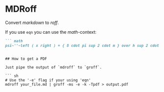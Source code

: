 # MDRoff

Convert *markdown* to *roff*.

If you use `eqn` you can use the *math*-context:

``` markdown
``` math
psi~''~left ( x right ) + { 8 cdot pi sup 2 cdot m } over h sup 2 cdot E cdot psi~left ( x right ) = 0
```
```

## How to get a PDF

Just pipe the output of `mdroff` to `groff`.

``` sh
# Use the '-e' flag if your using 'eqn'
mdroff your_file.md | groff -ms -e -k -Tpdf > output.pdf
```
